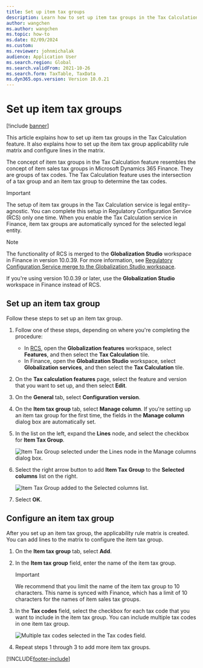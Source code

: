 ```yaml
---
title: Set up item tax groups
description: Learn how to set up item tax groups in the Tax Calculation service, including overviews and processes for setting up and configuring tax groups. 
author: wangchen
ms.author: wangchen
ms.topic: how-to
ms.date: 02/09/2024
ms.custom: 
ms.reviewer: johnmichalak    
audience: Application User
ms.search.region: Global
ms.search.validFrom: 2021-10-26
ms.search.form: TaxTable, TaxData
ms.dyn365.ops.version: Version 10.0.21 
---
```


# Set up item tax groups

[!include [banner](../../includes/banner.md)]

This article explains how to set up item tax groups in the Tax Calculation feature. It also explains how to set up the item tax group applicability rule matrix and configure lines in the matrix.

The concept of item tax groups in the Tax Calculation feature resembles the concept of item sales tax groups in Microsoft Dynamics 365 Finance. They are groups of tax codes. The Tax Calculation feature uses the intersection of a tax group and an item tax group to determine the tax codes.

> [!IMPORTANT]
> The setup of item tax groups in the Tax Calculation service is legal entity–agnostic. You can complete this setup in Regulatory Configuration Service (RCS) only one time. When you enable the Tax Calculation service in Finance, item tax groups are automatically synced for the selected legal entity.

> [!NOTE]
> The functionality of RCS is merged to the **Globalization Studio** workspace in Finance in version 10.0.39. For more information, see [Regulatory Configuration Service merge to the Globalization Studio workspace](workspace/merge-rcs-to-gsw.md).
>
> If you're using version 10.0.39 or later, use the **Globalization Studio** workspace in Finance instead of RCS.

## Set up an item tax group 

Follow these steps to set up an item tax group.

1. Follow one of these steps, depending on where you're completing the procedure:

    - In [RCS](https://marketing.configure.global.dynamics.com/), open the **Globalization features** workspace, select **Features**, and then select the **Tax Calculation** tile.
    - In Finance, open the **Globalization Studio** workspace, select **Globalization services**, and then select the **Tax Calculation** tile.

2. On the **Tax calculation features** page, select the feature and version that you want to set up, and then select **Edit**.
3. On the **General** tab, select **Configuration version**.
4. On the **Item tax group** tab, select **Manage column**. If you're setting up an item tax group for the first time, the fields in the **Manage column** dialog box are automatically set.
5. In the list on the left, expand the **Lines** node, and select the checkbox for **Item Tax Group**.

    ![Item Tax Group selected under the Lines node in the Manage columns dialog box.](../media/select-item-tax-group.png)

6. Select the right arrow button to add **Item Tax Group** to the **Selected columns** list on the right.

    ![Item Tax Group added to the Selected columns list.](../media/add-item-tax-group.png)

7. Select **OK**.

## Configure an item tax group

After you set up an item tax group, the applicability rule matrix is created. You can add lines to the matrix to configure the item tax group.

1. On the **Item tax group** tab, select **Add**.
2. In the **Item tax group** field, enter the name of the item tax group.

    > [!IMPORTANT]
    > We recommend that you limit the name of the item tax group to 10 characters. This name is synced with Finance, which has a limit of 10 characters for the names of item sales tax groups.

3. In the **Tax codes** field, select the checkbox for each tax code that you want to include in the item tax group. You can include multiple tax codes in one item tax group.

    ![Multiple tax codes selected in the Tax codes field.](../media/multiple-tax-codes-selection.png)

4. Repeat steps 1 through 3 to add more item tax groups.

[!INCLUDE[footer-include](../../../includes/footer-banner.md)]
